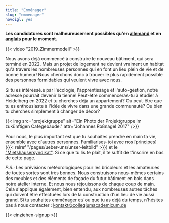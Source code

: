 ```yaml
---
title: "Emménager"
slug: "emmenager"
novoigl: yes
---
```


**Les candidatures sont malheureusement possibles qu'en [allemand](/einziehen) et en [anglais](/en/moving-in) pour le moment.**

{{< video "2019_Zimmermodell" >}}

Nous avons déjà commencé à construire le nouveau bâtiment, qui sera terminé en 2022. Mais un projet de logement ne devient vraiment un habitat qu'à travers les nombreuses personnes qui en font un lieu plein de vie et de bonne humeur! Nous cherchons donc à trouver le plus rapidement possible des personnes formidables qui veulent vivre avec nous.

Si tu es intéressé.e par l'écologie, l'apprentissage et l'auto-gestion, notre adresse pourrait devenir la tienne! Peut-être commenceras-tu à étudier à Heidelberg en 2022 et tu cherches déjà un appartement? Ou peut-être que tu es enthousiaste à l'idée de vivre dans une grande communauté? Ou bien tu cherches simplement à changer de décor?

{{< img src="projektgruppe" alt="Ein Photo der Projektgruppe im zukünftigen Cafegebäude." attr="Johannes Roßnagel 2017" />}}

Pour nous, le plus important est que tu souhaites prendre en main ta vie, ensemble avec d'autres personnes. Familiarises-toi avec nos [principes]({{< relref "/pages/ueber-uns/unser-leitbild" >}}) et le ["Mietshäusersyndikat"](https://www.syndikat.org/fr/ ). Si ce que tu lis te plaît, il te suffit de t'inscrire en bas de cette page.

_P.S.:_ Les prévisions météorologiques pour les bricoleurs et les amateur.es de toutes sortes sont très bonnes. Nous construisons nous-mêmes certains des meubles et des éléments de façade du futur bâtiment en bois dans notre atelier interne. Et nous nous réjouissons de chaque coup de main. Cela s'applique également, bien entendu, aux nombreuses autres tâches qui doivent être effectuées lors de la construction d'un lieu de vie aussi grand. Si tu souhaites emménager et/ ou que tu as déjà du temps, n'hésites pas à nous contacter :
[kontakt@collegiumacademicum.de](mailto:kontakt@collegiumacademicum.de)

{{< einziehen-signup >}}

